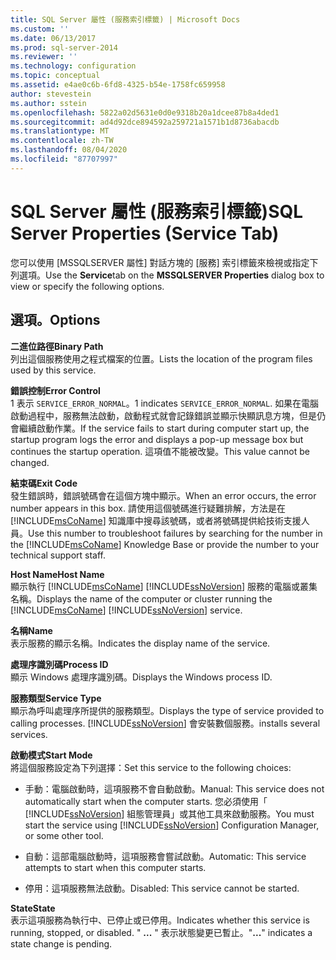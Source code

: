 ```yaml
---
title: SQL Server 屬性 (服務索引標籤) | Microsoft Docs
ms.custom: ''
ms.date: 06/13/2017
ms.prod: sql-server-2014
ms.reviewer: ''
ms.technology: configuration
ms.topic: conceptual
ms.assetid: e4ae0c6b-6fd8-4325-b54e-1758fc659958
author: stevestein
ms.author: sstein
ms.openlocfilehash: 5822a02d5631e0d0e9318b20a1dcee87b8a4ded1
ms.sourcegitcommit: ad4d92dce894592a259721a1571b1d8736abacdb
ms.translationtype: MT
ms.contentlocale: zh-TW
ms.lasthandoff: 08/04/2020
ms.locfileid: "87707997"
---
```

# <a name="sql-server-properties-service-tab"></a><span data-ttu-id="9d0f5-102">SQL Server 屬性 (服務索引標籤)</span><span class="sxs-lookup"><span data-stu-id="9d0f5-102">SQL Server Properties (Service Tab)</span></span>
  <span data-ttu-id="9d0f5-103">您可以使用 [MSSQLSERVER 屬性] 對話方塊的 [服務] 索引標籤來檢視或指定下列選項。</span><span class="sxs-lookup"><span data-stu-id="9d0f5-103">Use the **Service**tab on the **MSSQLSERVER Properties** dialog box to view or specify the following options.</span></span>  
  
## <a name="options"></a><span data-ttu-id="9d0f5-104">選項。</span><span class="sxs-lookup"><span data-stu-id="9d0f5-104">Options</span></span>  
 <span data-ttu-id="9d0f5-105">**二進位路徑**</span><span class="sxs-lookup"><span data-stu-id="9d0f5-105">**Binary Path**</span></span>  
 <span data-ttu-id="9d0f5-106">列出這個服務使用之程式檔案的位置。</span><span class="sxs-lookup"><span data-stu-id="9d0f5-106">Lists the location of the program files used by this service.</span></span>  
  
 <span data-ttu-id="9d0f5-107">**錯誤控制**</span><span class="sxs-lookup"><span data-stu-id="9d0f5-107">**Error Control**</span></span>  
 <span data-ttu-id="9d0f5-108">1 表示 `SERVICE_ERROR_NORMAL`。</span><span class="sxs-lookup"><span data-stu-id="9d0f5-108">1 indicates `SERVICE_ERROR_NORMAL`.</span></span> <span data-ttu-id="9d0f5-109">如果在電腦啟動過程中，服務無法啟動，啟動程式就會記錄錯誤並顯示快顯訊息方塊，但是仍會繼續啟動作業。</span><span class="sxs-lookup"><span data-stu-id="9d0f5-109">If the service fails to start during computer start up, the startup program logs the error and displays a pop-up message box but continues the startup operation.</span></span> <span data-ttu-id="9d0f5-110">這項值不能被改變。</span><span class="sxs-lookup"><span data-stu-id="9d0f5-110">This value cannot be changed.</span></span>  
  
 <span data-ttu-id="9d0f5-111">**結束碼**</span><span class="sxs-lookup"><span data-stu-id="9d0f5-111">**Exit Code**</span></span>  
 <span data-ttu-id="9d0f5-112">發生錯誤時，錯誤號碼會在這個方塊中顯示。</span><span class="sxs-lookup"><span data-stu-id="9d0f5-112">When an error occurs, the error number appears in this box.</span></span> <span data-ttu-id="9d0f5-113">請使用這個號碼進行疑難排解，方法是在 [!INCLUDE[msCoName](../../includes/msconame-md.md)] 知識庫中搜尋該號碼，或者將號碼提供給技術支援人員。</span><span class="sxs-lookup"><span data-stu-id="9d0f5-113">Use this number to troubleshoot failures by searching for the number in the [!INCLUDE[msCoName](../../includes/msconame-md.md)] Knowledge Base or provide the number to your technical support staff.</span></span>  
  
 <span data-ttu-id="9d0f5-114">**Host Name**</span><span class="sxs-lookup"><span data-stu-id="9d0f5-114">**Host Name**</span></span>  
 <span data-ttu-id="9d0f5-115">顯示執行 [!INCLUDE[msCoName](../../includes/msconame-md.md)] [!INCLUDE[ssNoVersion](../../includes/ssnoversion-md.md)] 服務的電腦或叢集名稱。</span><span class="sxs-lookup"><span data-stu-id="9d0f5-115">Displays the name of the computer or cluster running the [!INCLUDE[msCoName](../../includes/msconame-md.md)] [!INCLUDE[ssNoVersion](../../includes/ssnoversion-md.md)] service.</span></span>  
  
 <span data-ttu-id="9d0f5-116">**名稱**</span><span class="sxs-lookup"><span data-stu-id="9d0f5-116">**Name**</span></span>  
 <span data-ttu-id="9d0f5-117">表示服務的顯示名稱。</span><span class="sxs-lookup"><span data-stu-id="9d0f5-117">Indicates the display name of the service.</span></span>  
  
 <span data-ttu-id="9d0f5-118">**處理序識別碼**</span><span class="sxs-lookup"><span data-stu-id="9d0f5-118">**Process ID**</span></span>  
 <span data-ttu-id="9d0f5-119">顯示 Windows 處理序識別碼。</span><span class="sxs-lookup"><span data-stu-id="9d0f5-119">Displays the Windows process ID.</span></span>  
  
 <span data-ttu-id="9d0f5-120">**服務類型**</span><span class="sxs-lookup"><span data-stu-id="9d0f5-120">**Service Type**</span></span>  
 <span data-ttu-id="9d0f5-121">顯示為呼叫處理序所提供的服務類型。</span><span class="sxs-lookup"><span data-stu-id="9d0f5-121">Displays the type of service provided to calling processes.</span></span> [!INCLUDE[ssNoVersion](../../includes/ssnoversion-md.md)] <span data-ttu-id="9d0f5-122">會安裝數個服務。</span><span class="sxs-lookup"><span data-stu-id="9d0f5-122">installs several services.</span></span>  
  
 <span data-ttu-id="9d0f5-123">**啟動模式**</span><span class="sxs-lookup"><span data-stu-id="9d0f5-123">**Start Mode**</span></span>  
 <span data-ttu-id="9d0f5-124">將這個服務設定為下列選擇：</span><span class="sxs-lookup"><span data-stu-id="9d0f5-124">Set this service to the following choices:</span></span>  
  
-   <span data-ttu-id="9d0f5-125">手動：電腦啟動時，這項服務不會自動啟動。</span><span class="sxs-lookup"><span data-stu-id="9d0f5-125">Manual: This service does not automatically start when the computer starts.</span></span> <span data-ttu-id="9d0f5-126">您必須使用「 [!INCLUDE[ssNoVersion](../../includes/ssnoversion-md.md)] 組態管理員」或其他工具來啟動服務。</span><span class="sxs-lookup"><span data-stu-id="9d0f5-126">You must start the service using [!INCLUDE[ssNoVersion](../../includes/ssnoversion-md.md)] Configuration Manager, or some other tool.</span></span>  
  
-   <span data-ttu-id="9d0f5-127">自動：這部電腦啟動時，這項服務會嘗試啟動。</span><span class="sxs-lookup"><span data-stu-id="9d0f5-127">Automatic: This service attempts to start when this computer starts.</span></span>  
  
-   <span data-ttu-id="9d0f5-128">停用：這項服務無法啟動。</span><span class="sxs-lookup"><span data-stu-id="9d0f5-128">Disabled: This service cannot be started.</span></span>  
  
 <span data-ttu-id="9d0f5-129">**State**</span><span class="sxs-lookup"><span data-stu-id="9d0f5-129">**State**</span></span>  
 <span data-ttu-id="9d0f5-130">表示這項服務為執行中、已停止或已停用。</span><span class="sxs-lookup"><span data-stu-id="9d0f5-130">Indicates whether this service is running, stopped, or disabled.</span></span> <span data-ttu-id="9d0f5-131">" **...** " 表示狀態變更已暫止。</span><span class="sxs-lookup"><span data-stu-id="9d0f5-131">"**...**" indicates a state change is pending.</span></span>  
  
  
